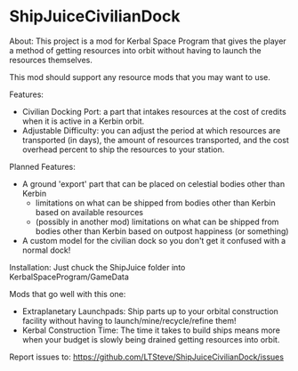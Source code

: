 # ShipJuiceCivilianDock

About:
This project is a mod for Kerbal Space Program that gives the player a method of getting resources into orbit without having to launch the resources themselves.

This mod should support any resource mods that you may want to use.

Features:
- Civilian Docking Port: a part that intakes resources at the cost of credits when it is active in a Kerbin orbit.
- Adjustable Difficulty: you can adjust the period at which resources are transported (in days), the amount of resources transported, and the cost overhead percent to ship the resources to your station.

Planned Features:
- A ground 'export' part that can be placed on celestial bodies other than Kerbin
	- limitations on what can be shipped from bodies other than Kerbin based on available resources
	- (possibly in another mod) limitations on what can be shipped from bodies other than Kerbin based on outpost happiness (or something)
- A custom model for the civilian dock so you don't get it confused with a normal dock!

Installation:
Just chuck the ShipJuice folder into KerbalSpaceProgram/GameData

Mods that go well with this one:

- Extraplanetary Launchpads: Ship parts up to your orbital construction facility without having to launch/mine/recycle/refine them!
- Kerbal Construction Time: The time it takes to build ships means more when your budget is slowly being drained getting resources into orbit.

Report issues to: https://github.com/LTSteve/ShipJuiceCivilianDock/issues